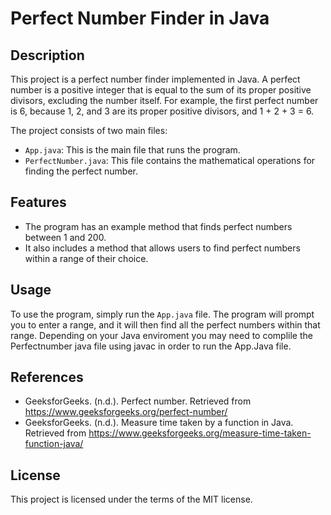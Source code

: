 # Perfect Number Finder in Java

## Description

This project is a perfect number finder implemented in Java. A perfect number is a positive integer that is equal to the sum of its proper positive divisors, excluding the number itself. For example, the first perfect number is 6, because 1, 2, and 3 are its proper positive divisors, and 1 + 2 + 3 = 6.

The project consists of two main files:

- `App.java`: This is the main file that runs the program.
- `PerfectNumber.java`: This file contains the mathematical operations for finding the perfect number.

## Features

- The program has an example method that finds perfect numbers between 1 and 200.
- It also includes a method that allows users to find perfect numbers within a range of their choice.

## Usage

To use the program, simply run the `App.java` file. The program will prompt you to enter a range, and it will then find all the perfect numbers within that range.
Depending on your Java enviroment you may need to complile the Perfectnumber java file using javac in order to run the App.Java file.

## References

- GeeksforGeeks. (n.d.). Perfect number. Retrieved from https://www.geeksforgeeks.org/perfect-number/
- GeeksforGeeks. (n.d.). Measure time taken by a function in Java. Retrieved from https://www.geeksforgeeks.org/measure-time-taken-function-java/

## License

This project is licensed under the terms of the MIT license.
